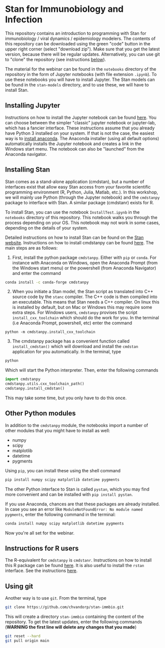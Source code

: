 # Stan for Immunobiology and Infection

This repository contains an introduction to programming with Stan for immunobiology / viral dynamics / epidemiology modelers.
The contents of this repository can be downloaded using the green "code" button in the upper right corner (select "download zip"). Make sure that you get the latest version, because there will be regular updates. Alternatively, you can use git to "clone" the repository (see instructions [below](#using-git)).

The material for the webinar can be found in the `notebooks` directory of the repository in the form of Jupyter notebooks (with file extension `.ipynb`). To use these notebooks you will have to install Jupyter. The Stan models can be found in the `stan-models` directory, and to use these, we will have to install Stan. 

## Installing Jupyter

Instructions on how to install the Jupyter notebook can be found [here](https://jupyter.org/install).
You can choose between the simpler "classic" jupyter notebook or jupyter-lab, which has a fancier interface.
These instructions assume that you already have Python 3 installed on your system. If that is not the
case, the easiest way is to [install anaconda](https://www.anaconda.com/products/individual). 
The Anaconda installer (using all default options) automatically installs the Jupyter notebook and creates a link in the Windows start menu.
The notebook can also be "launched" from the Anaconda navigator.

## Installing Stan

Stan comes as a stand-alone application (cmdstan), but a number of interfaces exist that allow easy Stan access from your favorite scientific programming environment (R, Python, Julia, Matlab, etc.). In this workshop, we will mainly use Python (through the Jupyter notebook) and the `cmdstanpy` package to interface with Stan. A similar package (cmdstanr) exists for R.

To install Stan, you can use the notebook `InstallTest.ipynb` in the `notebooks` directory of this repository. This notebook walks you through the process depending on your OS. This notebook may not work in some cases, depending on the details of your system.

Detailed instructions on how to install Stan can be found on the [Stan website](www.mc-stan.org). Instructions on how to install cmdstanpy can be found [here](https://cmdstanpy.readthedocs.io/en/latest/getting_started.html). The main steps are as follows:

1. First, install the python package `cmdstanpy`. Either with `pip` or `conda`. For instance with Anaconda on Windows, open the Anaconda Prompt (from the Windows start menu) or the powershell (from Anaconda Navigator) and enter the command
```bash
conda install -c conda-forge cmdstanpy
```
2. When you initiate a Stan model, the Stan script as translated into C++ source code by the `stanc` compiler. The C++ code is then compiled into an executable. This means that Stan needs a C++ compiler. On linux this is installed by default, but on Mac or Windows this may require some extra steps.
For Windows users, `cmdstanpy` provises the script `install_cxx_toolchain` which should do the work for you.
In the terminal (i.e Anaconda Prompt, powershell, etc) enter the command
```
python -m cmdstanpy.install_cxx_toolchain
```
3. The cmdstanpy package has a convenient function called `install_cmdstan()` which will download and install the `cmdstan` application for you automatically.
In the terminal, type
```bash
python
```
Which will start the Python interpreter. Then, enter the following commands
```py
import cmdstanpy
cmdstanpy.utils.cxx_toolchain_path()
cmdstanpy.install_cmdstan()
```
This may take some time, but you only have to do this once.

## Other Python modules

In addition to the `cmdstanpy` module, the notebooks import a number of other modules that you might have to install as well:

* numpy
* scipy
* matplotlib
* datetime
* pygments

Using `pip`, you can install these using the shell command
```bash
pip install numpy scipy matplotlib datetime pygments
```
The other Python interface to Stan is called `pystan`, which you may find more convenient and can be installed with `pip install pystan`.

If you use Anaconda, chances are that these packages are already installed. In case you see an error like `ModuleNotFoundError: No module named pygments`, enter the following command in the terminal:
```bash
conda install numpy scipy matplotlib datetime pygments
```
Now you're all set for the webinar.

## Instructions for R users

The R-equivalent for `cmdstanpy` is `cmdstanr`. Instructions on how to install this R package can be found [here](https://mc-stan.org/cmdstanr/).
It is also useful to install the `rstan` interface. See the instructions [here](https://github.com/stan-dev/rstan/wiki/RStan-Getting-Started).

## Using git

Another way is to use `git`. From the terminal, type
```bash
git clone https://github.com/chvandorp/stan-immbio.git
```
This will create a directory `stan-immbio` containing the content of the repository. To get the latest updates, enter the following commands (**WARNING the first line will delete any changes that you made**)
```bash
git reset --hard
git pull origin main
```
